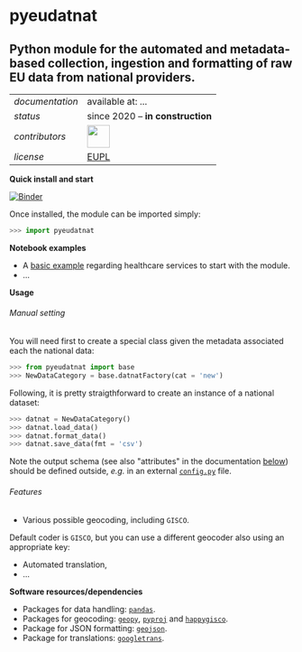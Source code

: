 pyeudatnat
=========

Python module for the automated and metadata-based collection, ingestion and formatting of raw EU data from national providers.
---

<table align="center">
    <tr> <td align="left"><i>documentation</i></td> <td align="left">available at: ...</td> </tr> 
    <tr> <td align="left"><i>status</i></td> <td align="left">since 2020 &ndash; <b>in construction</b></td></tr> 
    <tr> <td align="left"><i>contributors</i></td> 
    <td align="left" valign="middle">
<a href="https://github.com/gjacopo"><img src="https://github.com/gjacopo.png" width="40"></a>
</td> </tr> 
    <tr> <td align="left"><i>license</i></td> <td align="left"><a href="https://joinup.ec.europa.eu/sites/default/files/eupl1.1.-licence-en_0.pdfEUPL">EUPL</a> </td> </tr> 
</table>

**Quick install and start**

[![Binder](https://mybinder.org/badge_logo.svg)](http://mybinder.org/v2/gh/eurostat/pyEUDatNat/master?filepath=notebooks)

Once installed, the module can be imported simply:

```python
>>> import pyeudatnat
```

**Notebook examples**

* A [basic example](https://nbviewer.jupyter.org/github/eurostat/healthcare-services/blob/master/src/geo_py/notebooks/01_HCS_basic_example.ipynb) regarding healthcare services to start with the module.
* ...

**Usage**

###### Manual setting

You will need first to create a special class given the metadata associated each 
the national data:

```python
>>> from pyeudatnat import base
>>> NewDataCategory = base.datnatFactory(cat = 'new')
```

Following, it is pretty straigthforward to create an instance of a national dataset:

```python
>>> datnat = NewDataCategory()
>>> datnat.load_data()
>>> datnat.format_data()
>>> datnat.save_data(fmt = 'csv')
```

Note the output schema (see also "attributes" in the documentation [below](#Data)) should be defined outside, _e.g._ in an external [`config.py`](config.py) file.

<!-- .. ` -->
###### Features

* Various possible geocoding, including `GISCO`.

Default coder is `GISCO`, but you can use a different geocoder also using an appropriate key:

* Automated translation,
* ...
 
**<a name="Software"></a>Software resources/dependencies**

* Packages for data handling: [`pandas`](http://pandas.pydata.org).
* Packages for geocoding:  [`geopy`](https://github.com/geopy/geopy), [`pyproj`](https://github.com/pyproj4/pyproj) and [`happygisco`](https://github.com/eurostat/happyGISCO).
* Package for JSON formatting:  [`geojson`](https://github.com/jazzband/geojson).
* Package for translations:  [`googletrans`](https://github.com/ssut/py-googletrans).
<!-- * Packages for map visualisations: [`ipyleaflet`](https://github.com/jupyter-widgets/ipyleaflet) or [`folium`](https://github.com/python-visualization/folium). -->


